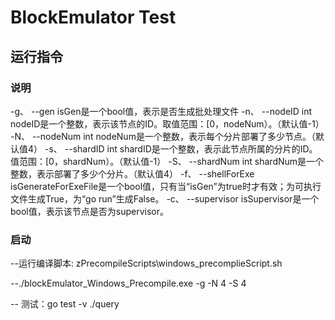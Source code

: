 # BlockEmulator Test

## 运行指令

### 说明

-g、 --gen isGen是一个bool值，表示是否生成批处理文件
-n、 --nodeID int nodeID是一个整数，表示该节点的ID。取值范围：[0，nodeNum）。（默认值-1）
-N、 --nodeNum int nodeNum是一个整数，表示每个分片部署了多少节点。（默认值4）
-s、 --shardID int shardID是一个整数，表示此节点所属的分片的ID。值范围：[0，shardNum）。（默认值-1）
-S、 --shardNum int shardNum是一个整数，表示部署了多少个分片。（默认值4）
-f、 --shellForExe isGenerateForExeFile是一个bool值，只有当“isGen”为true时才有效；为可执行文件生成True，为“go run”生成False。
-c、 --supervisor isSupervisor是一个bool值，表示该节点是否为supervisor。

### 启动

--运行编译脚本: zPrecompileScripts\windows_precomplieScript.sh

--./blockEmulator_Windows_Precompile.exe -g  -N 4  -S 4

-- 测试：go test -v ./query
